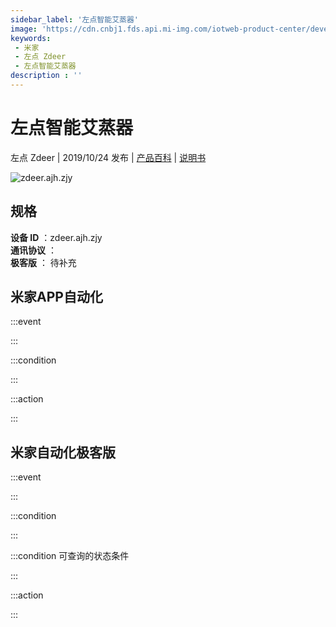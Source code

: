 ```yaml
---
sidebar_label: '左点智能艾蒸器'
image: 'https://cdn.cnbj1.fds.api.mi-img.com/iotweb-product-center/developer_15692257949484NHqj3uj.png?GalaxyAccessKeyId=AKVGLQWBOVIRQ3XLEW&Expires=9223372036854775807&Signature=Bf9iQTMORzGJan9W5fstCy7y1dM='
keywords: 
 - 米家
 - 左点 Zdeer
 - 左点智能艾蒸器
description : ''
---
```

# 左点智能艾蒸器

左点 Zdeer | 2019/10/24 发布 | [产品百科](https://home.mi.com/webapp/content/baike/product/index.html?model=zdeer.ajh.zjy/) | [说明书](https://home.mi.com/views/introduction.html?model=zdeer.ajh.zjy&region=cn)

![zdeer.ajh.zjy](https://cdn.cnbj1.fds.api.mi-img.com/iotweb-product-center/developer_15692257949484NHqj3uj.png?GalaxyAccessKeyId=AKVGLQWBOVIRQ3XLEW&Expires=9223372036854775807&Signature=Bf9iQTMORzGJan9W5fstCy7y1dM=)

## 规格  
> 
**设备 ID** ：zdeer.ajh.zjy  
**通讯协议** ：  
**极客版**  ： 待补充 


## 米家APP自动化  

:::event  

:::

:::condition  

:::

:::action   

:::

## 米家自动化极客版  

:::event  

:::

:::condition  

:::

:::condition 可查询的状态条件  

:::

:::action  

:::

        

